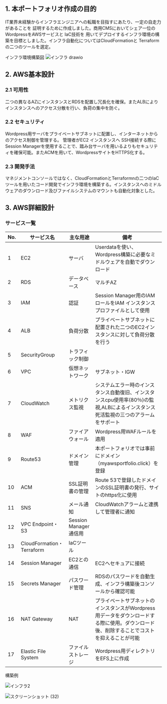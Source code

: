 ## 1. 本ポートフォリオ作成の目的
 IT業界未経験からインフラエンジニアへの転職を目指すにあたり、一定の自走力があることを
証明するために作成しました。商用CMSにおいてシェア一位のWordpressをAWSサービスと IaC技術を
用いてデプロイするインフラ環境の構築を目標としました。インフラ自動化についてはCloudFormationと
Terraformの二つのツールを選定。

インフラ環境構築図
![インフラ drawio](https://github.com/aichiaws2022/-/assets/117337037/33a3c38e-5e26-4b7d-bd18-fae2614f5517)


  
## 2. AWS基本設計
### 2.1 可用性
二つの異なるAZにインスタンスとRDSを配置し冗長化を確保。またALBによりインスタンスへのアクセス分散を行い、負荷の集中を防ぐ。
### 2.2 セキュリティ
Wordpress用サーバをプライベートサブネットに配置し、インターネットからのアクセス制御を管理する。
管理者がEC2 インスタンスへ SSH接続する際にSession Managerを使用することで、踏み台サーバを用いるよりもセキュリティを確保可能。またACMを用いて、WordpressサイトをHTTPS化する。

### 2.3 開発手法
 マネジメントコンソールではなく、CloudFormationとTerraformnの二つのIaCツールを用いたコード開発でインフラ環境を構築する。インスタンスへのミドルウェアのダウンロード及びファイルシステムのマウントも自動化対象とした。


## 3. AWS詳細設計
###  サービス一覧
No.|サービス名|主な用途|備考
--|--|--|--
1|EC2|サーバ|Userdataを使い、Wordpress構築に必要なミドルウェアを自動でダウンロード
2|RDS|データベース|マルチAZ
3|IAM|認証|Session Manager用のIAMロールをIAM インスタンスプロファイルとして使用
4|ALB|負荷分散|プライベートサブネットに配置された二つのEC2インスタンスに対して負荷分散を行う
5|SecurityGroup|トラフィック制御|
6|VPC|仮想ネットワーク|サブネット・IGW
7|CloudWatch|メトリクス監視|システムエラー時のインスタンス自動復旧、インスタンスcpu使用率(80％)の監視,ALBによるインスタンス死活監視の三つのアラームをサポート
8|WAF|ファイアウォール|Wordpress用WAFルールを適用
9|Route53|ドメイン管理|本ポートフォリオでは事前にドメイン（myawsportfolio.click）を登録
10|ACM|SSL証明書の管理|Route 53で登録したドメインのSSL証明書の発行、サイトのhttps化に使用
11|SNS|メール通知|CloudWatchアラームと連携して管理者に通知
12|VPC Endpoint・S3|Session Manager通信用|
13|CloudFormation・Terraform|IaCツール|
14|Session Manager|EC2との通信|EC2へセキュアに接続
15|Secrets Manager|パスワード管理|RDSのパスワードを自動生成、インフラ構築後コンソールから確認可能
16|NAT Gateway|NAT|プライベートサブネットのインスタンスがWordpress用データをダウンロードする際に使用。ダウンロード後、削除することでコストを抑えることが可能
17|Elastic File System|ファイルストレージ|Wordpress用ディレクトリをEFS上に作成

構築例

![インフラ2](https://github.com/aichiaws2022/-/assets/117337037/d841c9e3-50a9-4910-b0fd-6c893793d6f9)

![スクリーンショット (32)](https://github.com/aichiaws2022/-/assets/117337037/0bad0717-5730-4ea4-af17-d3f510d1b76c)
